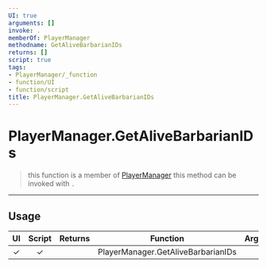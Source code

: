 ```yaml
---
UI: true
arguments: []
invoke: .
memberOf: PlayerManager
methodname: GetAliveBarbarianIDs
returns: []
script: true
tags:
- PlayerManager/_function
- function/UI
- function/script
title: PlayerManager.GetAliveBarbarianIDs
---
```

# PlayerManager.GetAliveBarbarianIDs
> this function is a member of [PlayerManager](civ-6/lua/PlayerManager.md)
> this method can be invoked with `.`
-----
## Usage
|  UI | Script | Returns | Function | Arguments |
|:---:|:------:|-------:|:--------:|:---------|
|✓|✓||PlayerManager.GetAliveBarbarianIDs||
